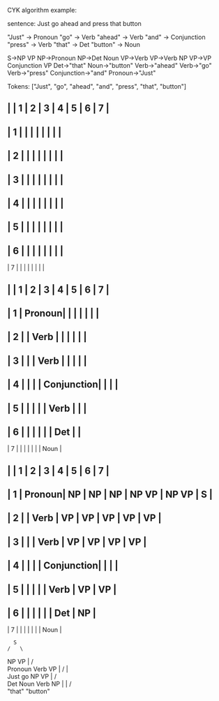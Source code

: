 CYK algorithm example:

sentence: Just go ahead and press that button

"Just" → Pronoun
"go" → Verb
"ahead" → Verb
"and" → Conjunction
"press" → Verb
"that" → Det
"button" → Noun

S→NP VP
NP→Pronoun
NP→Det Noun
VP→Verb
VP→Verb NP
VP→VP Conjunction VP
Det→"that"
Noun→"button"
Verb→"ahead"
Verb→"go"
Verb→"press"
Conjunction→"and"
Pronoun→"Just"

Tokens: ["Just", "go", "ahead", "and", "press", "that", "button"]

|   | 1      | 2      | 3      | 4      | 5      | 6      | 7      |
--------------------------------------------------------------------
| 1 |        |        |        |        |        |        |        |
--------------------------------------------------------------------
| 2 |        |        |        |        |        |        |        |
--------------------------------------------------------------------
| 3 |        |        |        |        |        |        |        |
--------------------------------------------------------------------
| 4 |        |        |        |        |        |        |        |
--------------------------------------------------------------------
| 5 |        |        |        |        |        |        |        |
--------------------------------------------------------------------
| 6 |        |        |        |        |        |        |        |
--------------------------------------------------------------------
| 7 |        |        |        |        |        |        |        |


|   | 1      | 2      | 3      | 4      | 5      | 6      | 7      |
--------------------------------------------------------------------
| 1 | Pronoun|        |        |        |        |        |        |
--------------------------------------------------------------------
| 2 |        | Verb   |        |        |        |        |        |
--------------------------------------------------------------------
| 3 |        |        | Verb   |        |        |        |        |
--------------------------------------------------------------------
| 4 |        |        |        | Conjunction|       |       |      |
--------------------------------------------------------------------
| 5 |        |        |        |        | Verb   |        |        |
--------------------------------------------------------------------
| 6 |        |        |        |        |        | Det    |        |
--------------------------------------------------------------------
| 7 |        |        |        |        |        |        | Noun   |


|   | 1      | 2      | 3      | 4      | 5      | 6      | 7      |
--------------------------------------------------------------------
| 1 | Pronoun| NP     | NP     | NP     | NP VP  | NP VP  | S      |
--------------------------------------------------------------------
| 2 |        | Verb   | VP     | VP     | VP     | VP     | VP     |
--------------------------------------------------------------------
| 3 |        |        | Verb   | VP     | VP     | VP     | VP     |
--------------------------------------------------------------------
| 4 |        |        |        | Conjunction|       |       |      |
--------------------------------------------------------------------
| 5 |        |        |        |        | Verb   | VP     | VP     |
--------------------------------------------------------------------
| 6 |        |        |        |        |        | Det    | NP     |
--------------------------------------------------------------------
| 7 |        |        |        |        |        |        | Noun   |


      S
    /   \
  NP     VP
  |      /  \
Pronoun Verb  VP
 |      /  |   \
Just   go NP   VP
        |     /  \
     Det Noun Verb NP
      |    |      /  \
    "that" "button"
